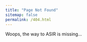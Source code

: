 ```yaml
---
title: "Page Not Found"
sitemap: false
permalink: /404.html
---
```


Woops, the way to ASIR is missing...
